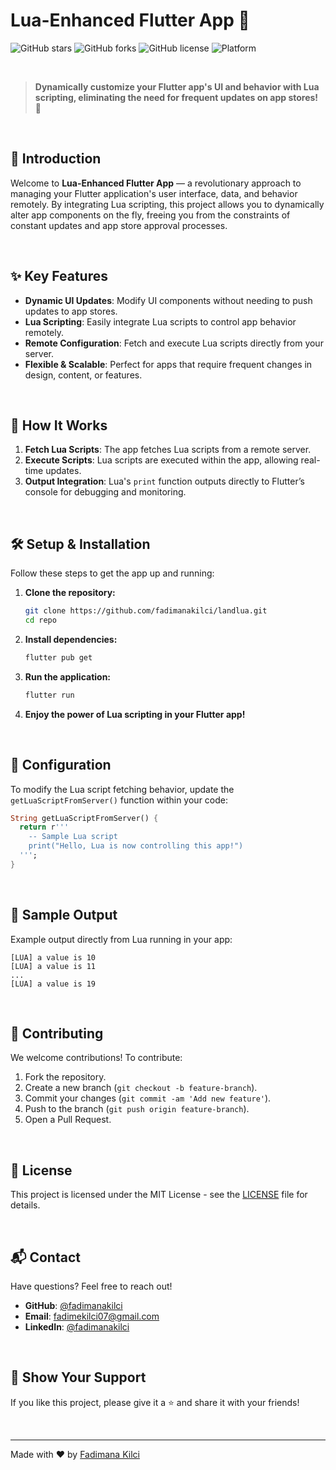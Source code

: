 # Lua-Enhanced Flutter App 🌟

![GitHub stars](https://img.shields.io/github/stars/fadimanakilci/landlua?style=social)
![GitHub forks](https://img.shields.io/github/forks/fadimanakilci/landlua?style=social)
![GitHub license](https://img.shields.io/github/license/fadimanakilci/landlua)
![Platform](https://img.shields.io/badge/platform-Flutter-blue)

<br>

> **Dynamically customize your Flutter app's UI and behavior with Lua scripting,
> eliminating the need for frequent updates on app stores!** 🚀

<br>

## 🚀 Introduction

Welcome to **Lua-Enhanced Flutter App** — a revolutionary approach to managing your Flutter
application's user interface, data, and behavior remotely. By integrating Lua scripting, 
this project allows you to dynamically alter app components on the fly, freeing you from the 
constraints of constant updates and app store approval processes.

<br>

## ✨ Key Features

- **Dynamic UI Updates**: Modify UI components without needing to push updates to app stores.
- **Lua Scripting**: Easily integrate Lua scripts to control app behavior remotely.
- **Remote Configuration**: Fetch and execute Lua scripts directly from your server.
- **Flexible & Scalable**: Perfect for apps that require frequent changes in design, content, or features.

<br>

## 🎯 How It Works

1. **Fetch Lua Scripts**: The app fetches Lua scripts from a remote server.
2. **Execute Scripts**: Lua scripts are executed within the app, allowing real-time updates.
3. **Output Integration**: Lua's `print` function outputs directly to Flutter’s console for debugging and monitoring.

<br>

## 🛠️ Setup & Installation

Follow these steps to get the app up and running:

1. **Clone the repository:**

    ```bash
    git clone https://github.com/fadimanakilci/landlua.git
    cd repo
    ```

2. **Install dependencies:**

    ```bash
    flutter pub get
    ```

3. **Run the application:**

    ```bash
    flutter run
    ```

4. **Enjoy the power of Lua scripting in your Flutter app!**

<br>

## 🔧 Configuration

To modify the Lua script fetching behavior, update the `getLuaScriptFromServer()` function within your code:

```dart
String getLuaScriptFromServer() {
  return r'''
    -- Sample Lua script
    print("Hello, Lua is now controlling this app!")
  ''';
}
```

<br>

## 📄 Sample Output

Example output directly from Lua running in your app:

```plaintext
[LUA] a value is 10
[LUA] a value is 11
...
[LUA] a value is 19
```

<br>

## 🤝 Contributing

We welcome contributions! To contribute:

1. Fork the repository.
2. Create a new branch (`git checkout -b feature-branch`).
3. Commit your changes (`git commit -am 'Add new feature'`).
4. Push to the branch (`git push origin feature-branch`).
5. Open a Pull Request.

<br>

## 📝 License

This project is licensed under the MIT License - see the [LICENSE](./LICENSE) file for details.

<br>

## 📬 Contact

Have questions? Feel free to reach out!

- **GitHub**: [@fadimanakilci](https://github.com/fadimanakilci)
- **Email**: [fadimekilci07@gmail.com](mailto:fadimekilci07@gmail.com)
- **LinkedIn**: [@fadimanakilci](https://www.linkedin.com/in/fadimanakilci/)

<br>

## 🌟 Show Your Support

If you like this project, please give it a ⭐ and share it with your friends!

<br>

---

Made with ❤️ by [Fadimana Kilci](https://github.com/fadimanakilci)
